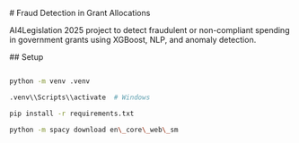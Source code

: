 \# Fraud Detection in Grant Allocations

AI4Legislation 2025 project to detect fraudulent or non-compliant spending in government grants using XGBoost, NLP, and anomaly detection.



\## Setup

```bash

python -m venv .venv

.venv\\Scripts\\activate  # Windows

pip install -r requirements.txt

python -m spacy download en\_core\_web\_sm

